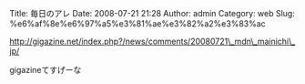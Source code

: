 Title: 毎日のアレ
Date: 2008-07-21 21:28
Author: admin
Category: web
Slug: %e6%af%8e%e6%97%a5%e3%81%ae%e3%82%a2%e3%83%ac

[http://gigazine.net/index.php?/news/comments/20080721\_mdn\_mainichi\_jp/  
](http://gigazine.net/index.php?/news/comments/20080721_mdn_mainichi_jp/)

<div>

gigazineてすげーな

</div>
